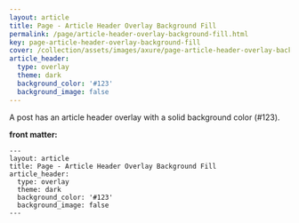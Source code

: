 ```yaml
---
layout: article
title: Page - Article Header Overlay Background Fill
permalink: /page/article-header-overlay-background-fill.html
key: page-article-header-overlay-background-fill
cover: /collection/assets/images/axure/page-article-header-overlay-background-fill.jpg
article_header:
  type: overlay
  theme: dark
  background_color: '#123'
  background_image: false
---
```


A post has an article header overlay with a solid background color (#123).

<!--more-->

**front matter:**

    ---
    layout: article
    title: Page - Article Header Overlay Background Fill
    article_header:
      type: overlay
      theme: dark
      background_color: '#123'
      background_image: false
    ---
